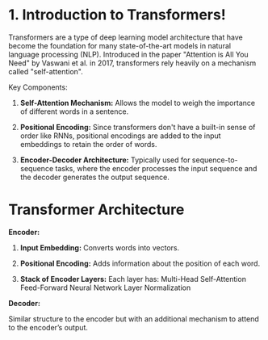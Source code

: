 # 1. Introduction to Transformers!

Transformers are a type of deep learning model architecture that have become the foundation for many state-of-the-art models in natural language processing (NLP). Introduced in the paper "Attention is All You Need" by Vaswani et al. in 2017, transformers rely heavily on a mechanism called "self-attention".

Key Components:

1. **Self-Attention Mechanism:** Allows the model to weigh the importance of different words in a sentence.
   
3. **Positional Encoding:** Since transformers don't have a built-in sense of order like RNNs, positional encodings are added to the input embeddings to retain the order of words.
   
5. **Encoder-Decoder Architecture:** Typically used for sequence-to-sequence tasks, where the encoder processes the input sequence and the decoder generates the output sequence.

# Transformer Architecture
**Encoder:**

1. **Input Embedding:** Converts words into vectors.

2. **Positional Encoding:** Adds information about the position of each word.
   
3. **Stack of Encoder Layers:** Each layer has:
Multi-Head Self-Attention
Feed-Forward Neural Network
Layer Normalization


**Decoder:**

Similar structure to the encoder but with an additional mechanism to attend to the encoder’s output.
